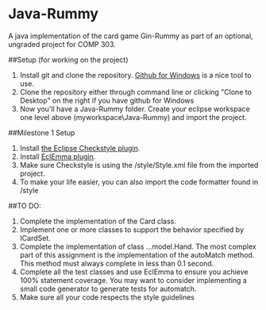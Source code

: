 Java-Rummy
==========

A java implementation of the card game Gin-Rummy as part of an optional, ungraded project for COMP 303.


##Setup (for working on the project)

1. Install git and clone the repository. [Github for Windows](https://windows.github.com/) is a nice tool to use.
2. Clone the repository either through command line or clicking "Clone to Desktop" on the right if you have github for Windows
3. Now you'll have a Java-Rummy folder. Create your eclipse workspace one level above (myworkspace\Java-Rummy) and import the project.


##Milestone 1 Setup

1. Install [the Eclipse Checkstyle plugin](http://eclipse-cs.sourceforge.net/downloads.html).
2. Install [EclEmma plugin](http://eclemma.com/).
3. Make sure Checkstyle is using the /style/Style.xml file from the imported project.
4. To make your life easier, you can also import the code formatter found in /style

##TO DO:

1. Complete the implementation of the Card class.
2. Implement one or more classes to support the behavior specified by ICardSet.
3. Complete the implementation of class ...model.Hand. The most complex part of this assignment is the implementation of the autoMatch method. This method must always complete in less than 0.1 second.
4. Complete all the test classes and use EclEmma to ensure you achieve 100% statement coverage. You may want to consider implementing a small code generator to generate tests for automatch.
5. Make sure all your code respects the style guidelines
